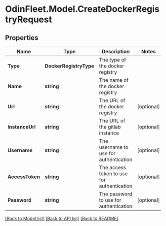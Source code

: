 # OdinFleet.Model.CreateDockerRegistryRequest

## Properties

Name | Type | Description | Notes
------------ | ------------- | ------------- | -------------
**Type** | **DockerRegistryType** | The type of the docker registry | 
**Name** | **string** | The name of the docker registry | 
**Url** | **string** | The URL of the docker registry | [optional] 
**InstanceUrl** | **string** | The URL of the gitlab instance | [optional] 
**Username** | **string** | The username to use for authentication | [optional] 
**AccessToken** | **string** | The access token to use for authentication | [optional] 
**Password** | **string** | The password to use for authentication | [optional] 

[[Back to Model list]](../README.md#documentation-for-models) [[Back to API list]](../README.md#documentation-for-api-endpoints) [[Back to README]](../README.md)

